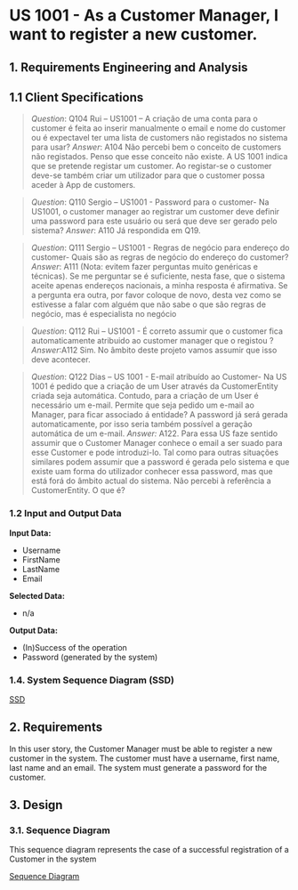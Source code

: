 # US 1001 - As a Customer Manager, I want to register a new customer.


## 1. Requirements Engineering and Analysis

## 1.1 Client Specifications

> *Question*: Q104 Rui – US1001 – A criação de uma conta para o customer é feita ao inserir manualmente o email e nome do customer ou é expectavel ter uma lista de customers não registados no sistema para usar?
> *Answer*: A104 Não percebi bem o conceito de customers não registados. Penso que esse conceito não existe. A US 1001 indica que se pretende registar um customer. Ao registar-se o customer deve-se também criar um utilizador para que o customer possa aceder à App de customers.

> *Question*: Q110 Sergio – US1001 - Password para o customer- Na US1001, o customer manager ao registrar um customer deve definir uma password para este usuário ou será que deve ser gerado pelo sistema?
> *Answer*: A110 Já respondida em Q19.

> *Question*: Q111 Sergio – US1001 - Regras de negócio para endereço do customer- Quais são as regras de negócio do endereço do customer?
> *Answer*: A111 (Nota: evitem fazer perguntas muito genéricas e técnicas). Se me perguntar se é suficiente, nesta fase, que o sistema aceite apenas endereços nacionais, a minha resposta é afirmativa. Se a pergunta era outra, por favor coloque de novo, desta vez como se estivesse a falar com alguém que não sabe o que são regras de negócio, mas é especialista no negócio

> *Question*: Q112 Rui – US1001 - É correto assumir que o customer fica automaticamente atribuido ao customer manager que o registou ?
> *Answer*:A112 Sim. No âmbito deste projeto vamos assumir que isso deve acontecer.

> *Question*: Q122 Dias – US 1001 - E-mail atribuído ao Customer- Na US 1001 é pedido que a criação de um User através da CustomerEntity criada seja automática. Contudo, para a criação de um User é necessário um e-mail. Permite que seja pedido um e-mail ao Manager, para ficar associado á entidade? A password já será gerada automaticamente, por isso seria também possível a geração automática de um e-mail. 
> *Answer:* A122. Para essa US faze sentido assumir que o Customer Manager conhece o email a ser suado para esse Customer e pode introduzi-lo. Tal como para outras situações similares podem assumir que a password é gerada pelo sistema e que existe uam forma do utilizador conhecer essa password, mas que está forá do âmbito actual do sistema. Não percebi à referência a CustomerEntity. O que é?


### 1.2 Input and Output Data

**Input Data:**

* Username
* FirstName
* LastName
* Email

**Selected Data:**
* n/a

**Output Data:**

* (In)Success of the operation
* Password (generated by the system) 

### 1.4. System Sequence Diagram (SSD)

[SSD](1001-system-sequence-diagram.puml)


## 2. Requirements

In this user story, the Customer Manager must be able to register a new customer in the system. The customer must have a username, first name, last name and an email. The system must generate a password for the customer.

## 3. Design

### 3.1. Sequence Diagram

This sequence diagram represents the case of a successful registration of a Customer in the system

[Sequence Diagram](1001-sequence-diagram.puml)